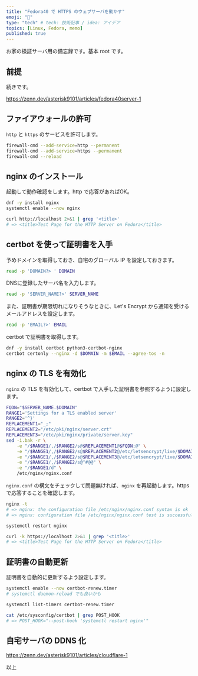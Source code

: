 ```yaml
---
title: "Fedora40 で HTTPS のウェブサーバを動かす"
emoji: "🚁"
type: "tech" # tech: 技術記事 / idea: アイデア
topics: [Linux, Fedora, memo]
published: true
---
```


お家の検証サーバ用の備忘録です。基本 root です。

## 前提

続きです。

<https://zenn.dev/asterisk9101/articles/fedora40server-1>

## ファイアウォールの許可

`http` と `https` のサービスを許可します。

```bash
firewall-cmd --add-service=http --permanent
firewall-cmd --add-service=https --permanent
firewall-cmd --reload
```

## nginx のインストール

起動して動作確認をします。http で応答があればOK。

```bash
dnf -y install nginx
systemctl enable --now nginx

curl http://localhost 2>&1 | grep '<title>'
# => <title>Test Page for the HTTP Server on Fedora</title>
```

## certbot を使って証明書を入手

予めドメインを取得しておき、自宅のグローバル IP を設定しておきます。

```bash
read -p 'DOMAIN?> ' DOMAIN
```

DNSに登録したサーバ名を入力します。

```bash
read -p 'SERVER_NAME?>' SERVER_NAME
```

また、証明書が期限切れになりそうなときに、Let's Encrypt から通知を受けるメールアドレスを設定します。

```bash
read -p 'EMAIL?>' EMAIL
```

certbot で証明書を取得します。

```bash
dnf -y install certbot python3-certbot-nginx
certbot certonly --nginx -d $DOMAIN -m $EMAIL --agree-tos -n
```

## nginx の TLS を有効化

`nginx` の TLS を有効化して、certbot で入手した証明書を参照するように設定します。

```bash
FQDN="$SERVER_NAME.$DOMAIN"
RANGE1='Settings for a TLS enabled server'
RANGE2='^}'
REPLACEMENT1="_;"
REPLACEMENT2="/etc/pki/nginx/server.crt"
REPLACEMENT3="/etc/pki/nginx/private/server.key"
sed -i.bak -r \
    -e "/$RANGE1/,/$RANGE2/s@$REPLACEMENT1@$FQDN;@" \
    -e "/$RANGE1/,/$RANGE2/s@$REPLACEMENT2@/etc/letsencrypt/live/$DOMAIN/fullchain.pem@" \
    -e "/$RANGE1/,/$RANGE2/s@$REPLACEMENT3@/etc/letsencrypt/live/$DOMAIN/privkey.pem@" \
    -e "/$RANGE1/,/$RANGE2/s@^#@@" \
    -e "/$RANGE1/d" \
    /etc/nginx/nginx.conf
```

`nginx.conf` の構文をチェックして問題無ければ、`nginx` を再起動します。https で応答することを確認します。

```bash
nginx -t
# => nginx: the configuration file /etc/nginx/nginx.conf syntax is ok
# => nginx: configuration file /etc/nginx/nginx.conf test is successful

systemctl restart nginx

curl -k https://localhost 2>&1 | grep '<title>'
# => <title>Test Page for the HTTP Server on Fedora</title>
```

## 証明書の自動更新

証明書を自動的に更新するよう設定します。

```bash
systemctl enable --now certbot-renew.timer
# systemctl daemon-reload でも良いかも

systemctl list-timers certbot-renew.timer

cat /etc/sysconfig/certbot | grep POST_HOOK
# => POST_HOOK="--post-hook 'systemctl restart nginx'"
```

## 自宅サーバの DDNS 化

<https://zenn.dev/asterisk9101/articles/cloudflare-1>

以上

